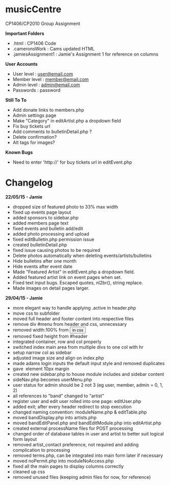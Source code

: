 musicCentre
===========
CP1406/CP2010 Group Assignment

**Important Folders**
- .html : CP1406 Code
- .cameronsWork : Cams updated HTML
- .jamiesAssignment1 : Jamie's Assignment 1 for reference on columns

**User Accounts**
- User level : user@email.com
- Member level : member@email.com
- Admin level : admin@email.com
- Passwords : password

**Still To To**
- Add donate links to members.php
- Admin settings page
- Make "Category" in editArtist.php a dropdown field
- Fix buy tickets url
- Add comments to bulletinDetail.php ?
- Delete confirmation?
- Alt tags for images?

**Known Bugs**
- Need to enter 'http://' for buy tickets url in editEvent.php


Changelog
=========

**22/05/15 - Jamie**

- dropped size of featured photo to 33% max width
- fixed up events page layout
- added sponsors to sidebar.php
- added members page text
- fixed events and bulletin add/edit
- added photo processing and upload
- fixed editBulletin.php permission issue
- created bulletinDetail.php
- fixed issue causing photos to be required
- Delete photos automatically when deleting events/artists/bulletins
- Hide bulletins after one month
- Hide events after event date
- Made "Featured Artist" in editEvent.php a dropdown field.
- Added featured artist link on event pages when set.
- Fixed text input bugs. Escaped quotes, nl2br(), string replace.
- Made images on detail pages larger.

**29/04/15 - Jamie**

- more elegant way to handle applying .active in header.php
- move css to subfolder
- moved full header and footer content into respective files
- remove div #menu from header and css, unnecessary
- removed width:100% from <button> in css
- removed fixed height from #header
- integrated container, row and col properly
- switched index main area from multiple divs to one col with hr
- setup narrow col as sidebar
- adjusted image size and align on index.php
- made adams login inputs the default input style and removed duplicates
- gave <img> element 10px margin
- created new sidebar.php to house module includes and sidebar content
- sideNav.php becomes userMenu.php
- user status for admin should be 2 not 3 (eg user, member, admin = 0, 1, 2)
- all references to "band" changed to "artist"
- register user and edit user rolled into one page: editUser.php
- added exit; after every header redirect to stop execution
- changed naming convention: moduleName.php & editTable.php
- moved bandDisplay.php into artists.php
- moved bandEditPanel.php and bandEditModule.php into editArtist.php
- created external processName files for POST processing
- changed order of database tables in user and artist to better suit logical form layout
- removed artist_contact preference, not required and adding complication to processing
- removed terms.php, can be integrated into main form later if necessary
- moved noPermit.php into moduleNoAccess.php
- fixed all the main pages to display columns correctly
- cleaned up css
- removed unused files (keeping admin files for now, for reference)